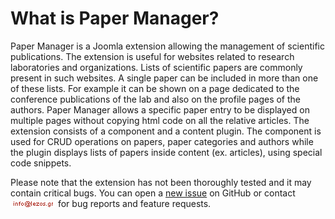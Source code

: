 # What is Paper Manager?

Paper Manager is a Joomla extension allowing the management of scientific publications. The extension is useful for websites related to research laboratories and organizations. Lists of scientific papers are commonly present in such websites. A single paper can be included in more than one of these lists. For example it can be shown on a page dedicated to the conference publications of the lab and also on the profile pages of the authors. Paper Manager allows a specific paper entry to be displayed on multiple pages without copying html code on all the relative articles. The extension consists of a component and a content plugin. The component is used for CRUD operations on papers, paper categories and authors while the plugin displays lists of papers inside content (ex. articles), using special code snippets.

Please note that the extension has not been thoroughly tested and it may contain critical bugs. You can open a [new issue](https://github.com/papermanager/papermanager/issues) on GitHub or contact ![PaperManagerContactEmail](/img/christos_email.png ':no-zoom') for bug reports and feature requests.
